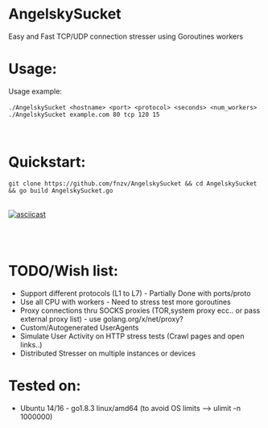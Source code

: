 # AngelskySucket
Easy and Fast TCP/UDP connection stresser using Goroutines workers
<br>

# Usage:
Usage example:
<br> <br>
 ```./AngelskySucket <hostname> <port> <protocol> <seconds> <num_workers>``` <br>
 ```./AngelskySucket example.com 80 tcp 120 15```
  
  <br>
  
# Quickstart:  <br>
 ```git clone https://github.com/fnzv/AngelskySucket && cd AngelskySucket && go build AngelskySucket.go```
   <br>  <br>

[![asciicast](https://asciinema.org/a/YpeuFtYDI6e4FUSsMuoDe5Yak.png)](https://asciinema.org/a/YpeuFtYDI6e4FUSsMuoDe5Yak)
  
   <br>  <br>
 # TODO/Wish list:
 - Support different protocols (L1 to L7) - Partially Done with ports/proto
 - Use all CPU with workers - Need to stress test more goroutines
 - Proxy connections thru SOCKS proxies (TOR,system proxy ecc.. or pass external proxy list) - use golang.org/x/net/proxy?
 - Custom/Autogenerated UserAgents
 - Simulate User Activity on HTTP stress tests (Crawl pages and open links..)
 - Distributed Stresser on multiple instances or devices
 
# Tested on:
- Ubuntu 14/16 - go1.8.3 linux/amd64 (to avoid OS limits --> ulimit -n 1000000)
